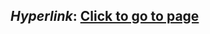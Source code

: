 ## *Hyperlink*: [Click to go to page](https://nguyen-th-dat.github.io/exercise/web-design/hyperlink/) 
